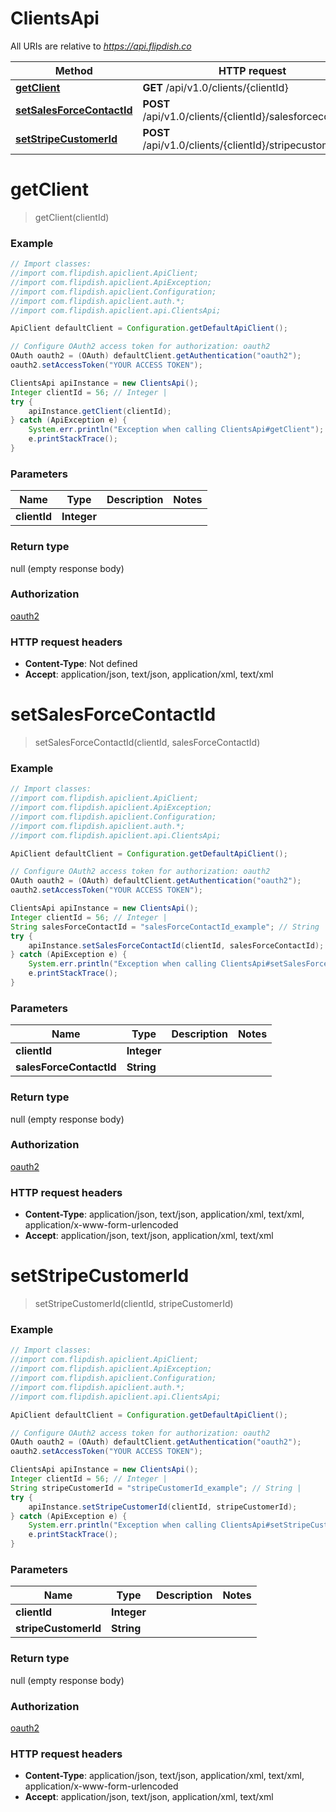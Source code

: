 # ClientsApi

All URIs are relative to *https://api.flipdish.co*

Method | HTTP request | Description
------------- | ------------- | -------------
[**getClient**](ClientsApi.md#getClient) | **GET** /api/v1.0/clients/{clientId} | 
[**setSalesForceContactId**](ClientsApi.md#setSalesForceContactId) | **POST** /api/v1.0/clients/{clientId}/salesforcecontactid | 
[**setStripeCustomerId**](ClientsApi.md#setStripeCustomerId) | **POST** /api/v1.0/clients/{clientId}/stripecustomerid | 


<a name="getClient"></a>
# **getClient**
> getClient(clientId)



### Example
```java
// Import classes:
//import com.flipdish.apiclient.ApiClient;
//import com.flipdish.apiclient.ApiException;
//import com.flipdish.apiclient.Configuration;
//import com.flipdish.apiclient.auth.*;
//import com.flipdish.apiclient.api.ClientsApi;

ApiClient defaultClient = Configuration.getDefaultApiClient();

// Configure OAuth2 access token for authorization: oauth2
OAuth oauth2 = (OAuth) defaultClient.getAuthentication("oauth2");
oauth2.setAccessToken("YOUR ACCESS TOKEN");

ClientsApi apiInstance = new ClientsApi();
Integer clientId = 56; // Integer | 
try {
    apiInstance.getClient(clientId);
} catch (ApiException e) {
    System.err.println("Exception when calling ClientsApi#getClient");
    e.printStackTrace();
}
```

### Parameters

Name | Type | Description  | Notes
------------- | ------------- | ------------- | -------------
 **clientId** | **Integer**|  |

### Return type

null (empty response body)

### Authorization

[oauth2](../README.md#oauth2)

### HTTP request headers

 - **Content-Type**: Not defined
 - **Accept**: application/json, text/json, application/xml, text/xml

<a name="setSalesForceContactId"></a>
# **setSalesForceContactId**
> setSalesForceContactId(clientId, salesForceContactId)



### Example
```java
// Import classes:
//import com.flipdish.apiclient.ApiClient;
//import com.flipdish.apiclient.ApiException;
//import com.flipdish.apiclient.Configuration;
//import com.flipdish.apiclient.auth.*;
//import com.flipdish.apiclient.api.ClientsApi;

ApiClient defaultClient = Configuration.getDefaultApiClient();

// Configure OAuth2 access token for authorization: oauth2
OAuth oauth2 = (OAuth) defaultClient.getAuthentication("oauth2");
oauth2.setAccessToken("YOUR ACCESS TOKEN");

ClientsApi apiInstance = new ClientsApi();
Integer clientId = 56; // Integer | 
String salesForceContactId = "salesForceContactId_example"; // String | 
try {
    apiInstance.setSalesForceContactId(clientId, salesForceContactId);
} catch (ApiException e) {
    System.err.println("Exception when calling ClientsApi#setSalesForceContactId");
    e.printStackTrace();
}
```

### Parameters

Name | Type | Description  | Notes
------------- | ------------- | ------------- | -------------
 **clientId** | **Integer**|  |
 **salesForceContactId** | **String**|  |

### Return type

null (empty response body)

### Authorization

[oauth2](../README.md#oauth2)

### HTTP request headers

 - **Content-Type**: application/json, text/json, application/xml, text/xml, application/x-www-form-urlencoded
 - **Accept**: application/json, text/json, application/xml, text/xml

<a name="setStripeCustomerId"></a>
# **setStripeCustomerId**
> setStripeCustomerId(clientId, stripeCustomerId)



### Example
```java
// Import classes:
//import com.flipdish.apiclient.ApiClient;
//import com.flipdish.apiclient.ApiException;
//import com.flipdish.apiclient.Configuration;
//import com.flipdish.apiclient.auth.*;
//import com.flipdish.apiclient.api.ClientsApi;

ApiClient defaultClient = Configuration.getDefaultApiClient();

// Configure OAuth2 access token for authorization: oauth2
OAuth oauth2 = (OAuth) defaultClient.getAuthentication("oauth2");
oauth2.setAccessToken("YOUR ACCESS TOKEN");

ClientsApi apiInstance = new ClientsApi();
Integer clientId = 56; // Integer | 
String stripeCustomerId = "stripeCustomerId_example"; // String | 
try {
    apiInstance.setStripeCustomerId(clientId, stripeCustomerId);
} catch (ApiException e) {
    System.err.println("Exception when calling ClientsApi#setStripeCustomerId");
    e.printStackTrace();
}
```

### Parameters

Name | Type | Description  | Notes
------------- | ------------- | ------------- | -------------
 **clientId** | **Integer**|  |
 **stripeCustomerId** | **String**|  |

### Return type

null (empty response body)

### Authorization

[oauth2](../README.md#oauth2)

### HTTP request headers

 - **Content-Type**: application/json, text/json, application/xml, text/xml, application/x-www-form-urlencoded
 - **Accept**: application/json, text/json, application/xml, text/xml

